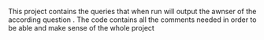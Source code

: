 This project contains the queries that when run will output the awnser of the according question .
The code contains all the comments needed in order to be able and make sense of the whole project
